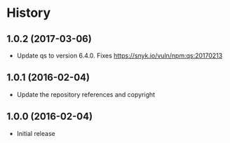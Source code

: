 
# History

## 1.0.2 (2017-03-06)

* Update qs to version 6.4.0. Fixes https://snyk.io/vuln/npm:qs:20170213

## 1.0.1 (2016-02-04)

* Update the repository references and copyright

## 1.0.0 (2016-02-04)

* Initial release
